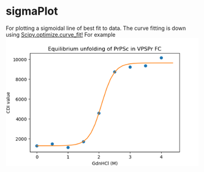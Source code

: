# sigmaPlot
For plotting a sigmoidal line of best fit to data.
The curve fitting is down using [Scipy.optimize.curve_fit!](https://docs.scipy.org/doc/scipy/reference/generated/scipy.optimize.curve_fit.html)
For example
![Example figure](https://github.com/apeden/sigmaPlot/blob/master/Figure_1.png)
